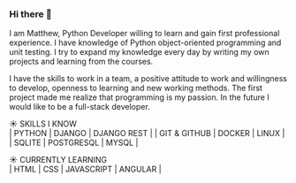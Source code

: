 ### Hi there 👋

I am Matthew, Python Developer willing to learn and gain first professional experience. 
I have knowledge of Python object-oriented programming and unit testing. 
I try to expand my knowledge every day by writing my own projects and learning from the courses.

I have the skills to work in a team, a positive attitude to work and willingness to develop, openness to learning and new working methods.
The first project made me realize that programming is my passion. In the future I would like to be a full-stack developer.

:sunny: SKILLS I KNOW
<br>
| PYTHON | DJANGO | DJANGO REST | 
| GIT & GITHUB | DOCKER | LINUX |
| SQLITE | POSTGRESQL | MYSQL |

:sunny: CURRENTLY LEARNING
<br>
| HTML | CSS | JAVASCRIPT | ANGULAR |
